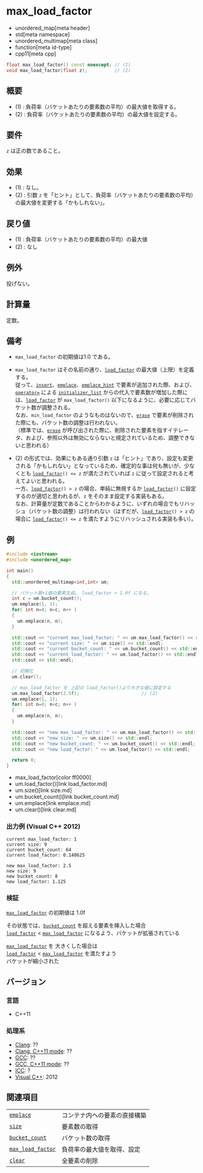 # max_load_factor
* unordered_map[meta header]
* std[meta namespace]
* unordered_multimap[meta class]
* function[meta id-type]
* cpp11[meta cpp]

```cpp
float max_load_factor() const noexcept; // (1)
void max_load_factor(float z);          // (2)
```

## 概要
- (1) : 負荷率（バケットあたりの要素数の平均）の最大値を取得する。
- (2) : 負荷率（バケットあたりの要素数の平均）の最大値を設定する。


## 要件
`z` は正の数であること。


## 効果
- (1) : なし。
- (2) : 引数 `z` を「ヒント」として、負荷率（バケットあたりの要素数の平均）の最大値を変更する「かもしれない」。


## 戻り値
- (1) : 負荷率（バケットあたりの要素数の平均）の最大値
- (2) : なし

## 例外
投げない。


## 計算量
定数。


## 備考
- `max_load_factor` の初期値は1.0 である。

- `max_load_factor` はその名前の通り、[`load_factor`](load_factor.md) の最大値（上限）を定義する。  
	従って、[`insert`](insert.md)、[`emplace`](emplace.md)、[`emplace_hint`](emplace_hint.md) で要素が追加された際、および、[`operator=`](op_assign.md) による [`initializer_list`](/reference/initializer_list.md) からの代入で要素数が増加した際には、[`load_factor`](load_factor.md) が `max_load_factor()` 以下になるように、必要に応じてバケット数が調整される。  
	なお、`min_load_factor` のようなものはないので、[`erase`](erase.md) で要素が削除された際にも、バケット数の調整は行われない。  
	（標準では、[`erase`](erase.md) が呼び出された際に、削除された要素を指すイテレータ、および、参照以外は無効にならないと規定されているため、調整できないと思われる）

- (2) の形式では、効果にもある通り引数 `z` は「ヒント」であり、設定も変更される「かもしれない」となっているため、確定的な事は何も無いが、少なくとも [`load_factor`](load_factor.md)`() <= z` が満たされていれば `z` に従って設定されると考えてよいと思われる。  
	一方、[`load_factor`](load_factor.md)`() > z` の場合、単純に無視するか [`load_factor`](load_factor.md)`()` に設定するのが適切と思われるが、`z` をそのまま設定する実装もある。  
	なお、計算量が定数であることからわかるように、いずれの場合でもリハッシュ（バケット数の調整）は行われない（はずだが、[`load_factor`](load_factor.md)`() > z` の場合に [`load_factor`](load_factor.md)`() <= z` を満たすようにリハッシュされる実装も多い）。


## 例
```cpp example
#include <iostream>
#include <unordered_map>

int main()
{
  std::unordered_multimap<int,int> um;

  // バケット数+1個の要素生成。 load_factor > 1.0f になる。
  int c = um.bucket_count();
  um.emplace(1, 1);
  for( int n=0; n<c; n++ )
  {
    um.emplace(n, n);
  }

  std::cout << "current max_load_factor: " << um.max_load_factor() << std::endl;   // (1)
  std::cout << "current size: " << um.size() << std::endl;
  std::cout << "current bucket_count: " << um.bucket_count() << std::endl;
  std::cout << "current load_factor: " << um.load_factor() << std::endl;
  std::cout << std::endl;

  // 初期化
  um.clear();

  // max_load_factor を 上記の load_factor()より大きな値に設定する
  um.max_load_factor(2.5f);                       // (2)
  um.emplace(1, 1);
  for( int n=0; n<c; n++ )
  {
    um.emplace(n, n);
  }

  std::cout << "new max_load_factor: " << um.max_load_factor() << std::endl;
  std::cout << "new size: " << um.size() << std::endl;
  std::cout << "new bucket_count: " << um.bucket_count() << std::endl;
  std::cout << "new load_factor: " << um.load_factor() << std::endl;

  return 0;
}
```
* max_load_factor[color ff0000]
* um.load_factor()[link load_factor.md]
* um.size()[link size.md]
* um.bucket_count()[link bucket_count.md]
* um.emplace[link emplace.md]
* um.clear()[link clear.md]

### 出力例 (Visual C++ 2012)
```
current max_load_factor: 1
current size: 9
current bucket_count: 64
current load_factor: 0.140625

new max_load_factor: 2.5
new size: 9
new bucket_count: 8
new load_factor: 1.125
```

### 検証
[`max_load_factor`](max_load_factor.md) の初期値は 1.0f  

その状態では、[`bucket_count`](bucket_count.md) を超える要素を挿入した場合   
[`load_factor`](load_factor.md) < [`max_load_factor`](max_load_factor.md) になるよう、バケットが拡張されている  

[`max_load_factor`](max_load_factor.md) を 大きくした場合は  
[`load_factor`](load_factor.md) < [`max_load_factor`](max_load_factor.md) を満たすよう  
バケットが縮小された



## バージョン
### 言語
- C++11

### 処理系
- [Clang](/implementation.md#clang): ??
- [Clang, C++11 mode](/implementation.md#clang): ??
- [GCC](/implementation.md#gcc): ??
- [GCC, C++11 mode](/implementation.md#gcc): ??
- [ICC](/implementation.md#icc): ?
- [Visual C++](/implementation.md#visual_cpp): 2012

## 関連項目

| | |
|---------------------------------------|------------|
| [`emplace`](emplace.md) | コンテナ内への要素の直接構築 |
| [`size`](size.md) | 要素数の取得 |
| [`bucket_count`](bucket_count.md) | バケット数の取得 |
| [`max_load_factor`](max_load_factor.md) | 負荷率の最大値を取得、設定 |
| [`clear`](clear.md) | 全要素の削除 |

